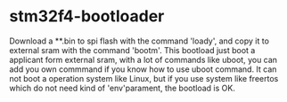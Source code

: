 # stm32f4-bootloader
Download a **.bin to spi flash with the command 'loady', and copy it to external sram with the command 'bootm'.
This bootload just boot a applicant form external sram, with a lot of commands like uboot, you can add you own commmand if you know how to use uboot command.
It can not boot a operation system like Linux, but if you use system like freertos which do not need kind of 'env'parament, the bootload is OK.
